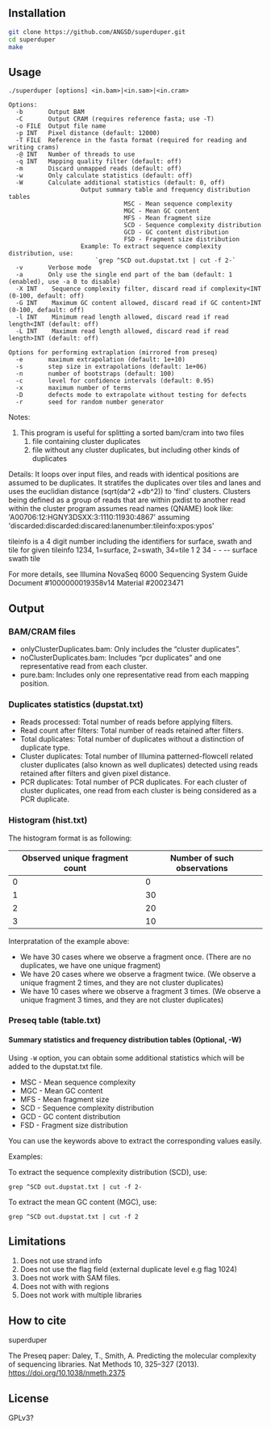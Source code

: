 ## Installation

```bash
git clone https://github.com/ANGSD/superduper.git
cd superduper
make
```

## Usage

```
./superduper [options] <in.bam>|<in.sam>|<in.cram> 

Options:
  -b       Output BAM
  -C       Output CRAM (requires reference fasta; use -T)
  -o FILE  Output file name
  -p INT   Pixel distance (default: 12000)
  -T FILE  Reference in the fasta format (required for reading and writing crams)
  -@ INT   Number of threads to use
  -q INT   Mapping quality filter (default: off)
  -m       Discard unmapped reads (default: off)
  -w       Only calculate statistics (default: off)
  -W       Calculate additional statistics (default: 0, off)
					Output summary table and frequency distribution tables
								MSC - Mean sequence complexity
								MGC - Mean GC content
								MFS - Mean fragment size
								SCD - Sequence complexity distribution
								GCD - GC content distribution
								FSD - Fragment size distribution
					Example: To extract sequence complexity distribution, use:
						`grep ^SCD out.dupstat.txt | cut -f 2-`
  -v       Verbose mode
  -a       Only use the single end part of the bam (default: 1 (enabled), use -a 0 to disable)
  -X INT	Sequence complexity filter, discard read if complexity<INT (0-100, default: off)
  -G INT	Maximum GC content allowed, discard read if GC content>INT (0-100, default: off)
  -l INT	Minimum read length allowed, discard read if read length<INT (default: off)
  -L INT	Maximum read length allowed, discard read if read length>INT (default: off)

Options for performing extraplation (mirrored from preseq)
  -e       maximum extrapolation (default: 1e+10)
  -s       step size in extrapolations (default: 1e+06)
  -n       number of bootstraps (default: 100)
  -c       level for confidence intervals (default: 0.95)
  -x       maximum number of terms
  -D       defects mode to extrapolate without testing for defects
  -r       seed for random number generator

```


Notes:

1. This program is useful for splitting a sorted bam/cram into two files
   1) file containing cluster duplicates
   2) file without any cluster duplicates, but including other kinds of duplicates


  Details:
  It loops  over input files, and reads with identical positions
  are assumed to be duplicates. It stratifes the duplicates over tiles and lanes
  and uses the euclidian distance (sqrt(da^2 +db^2)) to 'find' clusters. Clusters being defined
  as a group of reads that are within pxdist to another read within the cluster
  program assumes read names (QNAME) look like: 'A00706:12:HGNY3DSXX:3:1110:11930:4867'
  assuming 'discarded:discarded:discared:lanenumber:tileinfo:xpos:ypos'

  tileinfo is a 4 digit number including the identifiers for surface, swath and tile
  for given tileinfo 1234, 1=surface, 2=swath, 34=tile
	1			2		34
	-			-		--
	surface		swath	tile

  For more details, see Illumina NovaSeq 6000 Sequencing System Guide 
  Document #1000000019358v14 Material #20023471



## Output

### BAM/CRAM files

- onlyClusterDuplicates.bam: Only includes the “cluster duplicates”.
- noClusterDuplicates.bam: Includes “pcr duplicates” and one representative read from each cluster.
- pure.bam: Includes only one representative read from each mapping position.

### Duplicates statistics (dupstat.txt)

- Reads processed: Total number of reads before applying filters.
- Read count after filters: Total number of reads retained after filters.
- Total duplicates: Total number of duplicates without a distinction of duplicate type.
- Cluster duplicates: Total number of Illumina patterned-flowcell related cluster duplicates (also known as well duplicates) detected using reads retained after filters and given pixel distance.
- PCR duplicates: Total number of PCR duplicates. For each cluster of cluster duplicates, one read from each cluster is being considered as a PCR duplicate.

### Histogram (hist.txt)

The histogram format is as following:

Observed unique fragment count | Number of such observations
--- | ---
0 | 0
1 | 30
2 | 20
3 | 10

Interpratation of the example above:
- We have 30 cases where we observe a fragment once. (There are no duplicates, we have one unique fragment)
- We have 20 cases where we observe a fragment twice. (We observe a unique fragment 2 times, and they are not cluster duplicates)
- We have 10 cases where we observe a fragment 3 times. (We observe a unique fragment 3 times, and they are not cluster duplicates)

### Preseq table (table.txt)


#### Summary statistics and frequency distribution tables (Optional, -W)

Using `-W` option, you can obtain some additional statistics which will be added to the dupstat.txt file.

- MSC - Mean sequence complexity
- MGC - Mean GC content
- MFS - Mean fragment size
- SCD - Sequence complexity distribution
- GCD - GC content distribution
- FSD - Fragment size distribution
  
You can use the keywords above to extract the corresponding values easily.

Examples:

To extract the sequence complexity distribution (SCD), use:

`grep ^SCD out.dupstat.txt | cut -f 2-`

To extract the mean GC content (MGC), use:

`grep ^SCD out.dupstat.txt | cut -f 2`



## Limitations
  
  1) Does not use strand info
  2) Does not use the flag field (external duplicate level e.g flag 1024)
  3) Does not work with SAM files.
  4) Does not with with regions 
  5) Does not work with multiple libraries


## How to cite

superduper

The Preseq paper:
   Daley, T., Smith, A. Predicting the molecular complexity of sequencing libraries.
   Nat Methods 10, 325–327 (2013). https://doi.org/10.1038/nmeth.2375


## License
GPLv3?
